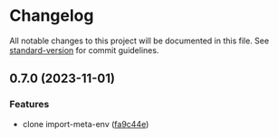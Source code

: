 # Changelog

All notable changes to this project will be documented in this file. See [standard-version](https://github.com/conventional-changelog/standard-version) for commit guidelines.

## 0.7.0 (2023-11-01)


### Features

* clone import-meta-env ([fa9c44e](https://github.com/iendeavor/import-meta-env/commit/fa9c44eb91a09013bf7ce3f30e013f872d5a0e8c))
